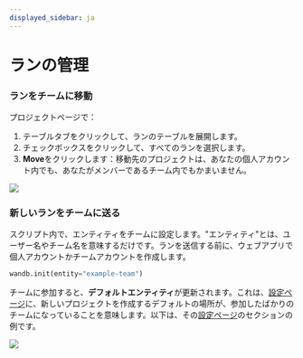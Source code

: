 ```yaml
---
displayed_sidebar: ja
---
```

# ランの管理

### ランをチームに移動

プロジェクトページで：

1. テーブルタブをクリックして、ランのテーブルを展開します。
2. チェックボックスをクリックして、すべてのランを選択します。
3. **Move**をクリックします：移動先のプロジェクトは、あなたの個人アカウント内でも、あなたがメンバーであるチーム内でもかまいません。

![](/images/app_ui/demo_move_runs.gif)

### 新しいランをチームに送る

スクリプト内で、エンティティをチームに設定します。"エンティティ"とは、ユーザー名やチーム名を意味するだけです。ランを送信する前に、ウェブアプリで個人アカウントかチームアカウントを作成します。

```python
wandb.init(entity="example-team")
```

チームに参加すると、**デフォルトエンティティ**が更新されます。これは、[設定ページ](https://app.wandb.ai/settings)に、新しいプロジェクトを作成するデフォルトの場所が、参加したばかりのチームになっていることを意味します。以下は、その[設定ページ](https://app.wandb.ai/settings)のセクションの例です。

![](/images/app_ui/send_new_runs_to_team.png)